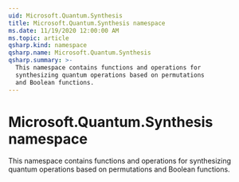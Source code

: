 ```yaml
---
uid: Microsoft.Quantum.Synthesis
title: Microsoft.Quantum.Synthesis namespace
ms.date: 11/19/2020 12:00:00 AM
ms.topic: article
qsharp.kind: namespace
qsharp.name: Microsoft.Quantum.Synthesis
qsharp.summary: >-
  This namespace contains functions and operations for
  synthesizing quantum operations based on permutations
  and Boolean functions.
---
```


# Microsoft.Quantum.Synthesis namespace

This namespace contains functions and operations forsynthesizing quantum operations based on permutationsand Boolean functions.

